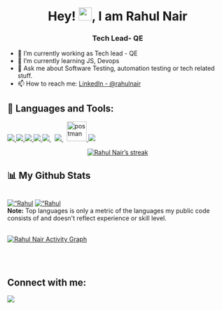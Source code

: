 <h1 align="center">Hey! <img src="https://raw.githubusercontent.com/MartinHeinz/MartinHeinz/master/wave.gif" width="30px">, I am Rahul Nair</h1>
<h3 align="center">Tech Lead- QE</h3>

- 🔭 I’m currently working as Tech lead - QE
- 🌱 I’m currently learning JS, Devops
- 💬 Ask me about Software Testing, automation testing or tech related stuff.
- 📫 How to reach me: [LinkedIn - @rahulnair](https://www.linkedin.com/in/rahul-nair-95698818/)

## 🚀 Languages and Tools:

<p align="left"> 
    <a href="https://www.java.com" target="_blank"> <img src="https://img.icons8.com/color/48/000000/java-coffee-cup-logo.png"/> </a>
     <a href="https://www.selenium.dev/" target="_blank"> <img src="https://img.icons8.com/stickers/48/000000/selenium-test-automation.png"/> </a>
    <a href="https://spring.io/projects/spring-boot" target="_blank"> <img src="https://img.icons8.com/color/48/000000/spring-logo.png"/> </a> 
    <a href="https://developer.mozilla.org/en-US/docs/Web/JavaScript" target="_blank"> <img src="https://img.icons8.com/color/48/000000/javascript.png"/>       </a> 
    <a style="padding-right:8px;" href="https://nodejs.org" target="_blank"> <img src="https://img.icons8.com/color/48/000000/nodejs.png"/> </a> 
    <a style="padding-right:8px;" href="https://www.mysql.com/" target="_blank"> <img src="https://img.icons8.com/fluent/50/000000/mysql-logo.png"/> </a>
    <a href="https://postman.com" target="_blank"> <img src="https://www.vectorlogo.zone/logos/getpostman/getpostman-icon.svg" alt="postman" width="45" height="45"/> </a>   
    <a href="https://bitbucket.org/" target="_blank">  <img src="https://img.icons8.com/external-tal-revivo-shadow-tal-revivo/46/000000/external-bitbucket-is-a-web-based-version-control-repository-hosting-service-logo-shadow-tal-revivo.png"/> </a> 
</p>
<p align="center">
    <a href="https://github.com/rahulnair87/github-readme-streak-stats">
        <img title="🔥 Get streak stats for your profile at git.io/streak-stats" alt="Rahul Nair’s streak" src="https://github-readme-streak-stats.herokuapp.com/?user=rahulnair87&theme=black-ice&hide_border=true&stroke=0000&background=060A0CD0"/>
    </a>
</p>

## 📊 My Github Stats

  <br/>
    <a href="https://github.com/rahulnair87/github-readme-stats"><img alt=“Rahul Nair’s Github Stats" src="https://github-readme-stats.vercel.app/api?username=rahulnair87&show_icons=true&count_private=true&theme=react&hide_border=true&bg_color=0D1117" /></a>
  <a href="https://github.com/rahulnair87/github-readme-stats"><img alt=“Rahul Nair’s Top Languages" src="https://github-readme-stats.vercel.app/api/top-langs/?username=rahulnair87&langs_count=8&count_private=true&layout=compact&theme=react&hide_border=true&bg_color=0D1117" /></a>
  <br/>
  <b>Note:</b> Top languages is only a metric of the languages my public code consists of and doesn't reflect experience or skill level.

<br/>
<br/>

<a href="https://github.com/rahulnair87/github-readme-activity-graph"><img alt="Rahul Nair Activity Graph" src="https://activity-graph.herokuapp.com/graph?username=rahulnair87&bg_color=0D1117&color=5BCDEC&line=5BCDEC&point=FFFFFF&hide_border=true" /></a>

<br/>
<br/>

## Connect with me:

<p align="left">
<a href = "https://www.linkedin.com/in/rahul-nair-95698818/"><img src="https://img.icons8.com/fluent/48/000000/linkedin.png"/></a>    
</p>
